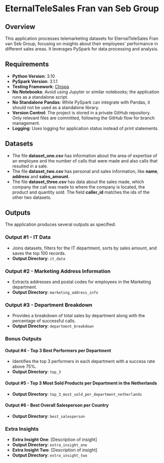 # EternalTeleSales Fran van Seb Group
## Overview 

This application processes telemarketing datasets for EternalTeleSales Fran van Seb Group, focusing on insights about their employees' performance in different sales areas. It leverages PySpark for data processing and analysis.

## Requirements

- **Python Version**: 3.10
- **PySpark Version**: 3.1.1
- **Testing Framework**: [Chispa](https://github.com/MrPowers/chispa)
- **No Notebooks**: Avoid using Jupyter or similar notebooks; the application runs as a standalone script.
- **No Standalone Pandas**: While PySpark can integrate with Pandas, it should not be used as a standalone library.
- **Version Control**: The project is stored in a private GitHub repository. Only relevant files are committed, following the GitHub flow for branch management.
- **Logging**: Uses logging for application status instead of print statements.

## Datasets
- The file **dataset_one.csv** has information about the area of expertise of an employee and the number of calls that were made and also calls that resulted in a sale.
- The file **dataset_two.csv** has personal and sales information, like **name**, **address** and **sales_amount**.
- The file **dataset_three.csv** has data about the sales made, which company the call was made to where the company is located, the product and quantity sold. The field **caller_id** matches the ids of the other two datasets.

## Outputs

The application produces several outputs as specified:

### Output #1 - IT Data
- Joins datasets, filters for the IT department, sorts by sales amount, and saves the top 100 records.
- **Output Directory**: `it_data`

### Output #2 - Marketing Address Information
- Extracts addresses and postal codes for employees in the Marketing department.
- **Output Directory**: `marketing_address_info`

### Output #3 - Department Breakdown
- Provides a breakdown of total sales by department along with the percentage of successful calls.
- **Output Directory**: `department_breakdown`

### Bonus Outputs

#### Output #4 - Top 3 Best Performers per Department
- Identifies the top 3 performers in each department with a success rate above 75%.
- **Output Directory**: `top_3`

#### Output #5 - Top 3 Most Sold Products per Department in the Netherlands
- **Output Directory**: `top_3_most_sold_per_department_netherlands`

#### Output #6 - Best Overall Salesperson per Country
- **Output Directory**: `best_salesperson`

### Extra Insights
- **Extra Insight One**: [Description of insight]
- **Output Directory**: `extra_insight_one`
- **Extra Insight Two**: [Description of insight]
- **Output Directory**: `extra_insight_two`

